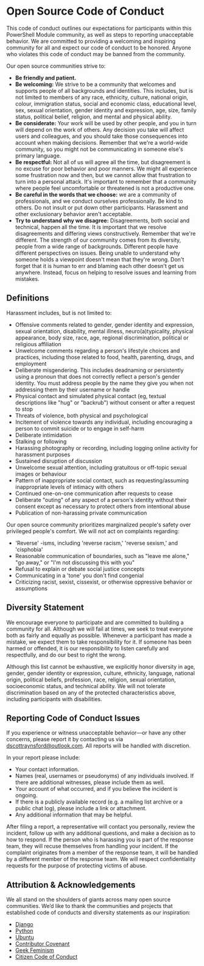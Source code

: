 # Open Source Code of Conduct

This code of conduct outlines our expectations for participants within this
PowerShell Module community, as well as steps to reporting unacceptable behavior.
We are committed to providing a welcoming and inspiring community for all and expect
our code of conduct to be honored. Anyone who violates this code of conduct may be
banned from the community.

Our open source communities strive to:

- **Be friendly and patient.**
- **Be welcoming:** We strive to be a community that welcomes and supports people
  of all backgrounds and identities. This includes, but is not limited to members
  of any race, ethnicity, culture, national origin, colour, immigration status,
  social and economic class, educational level, sex, sexual orientation, gender
  identity and expression, age, size, family status, political belief, religion,
  and mental and physical ability.
- **Be considerate:** Your work will be used by other people, and you in turn
  will depend on the work of others. Any decision you take will affect users and
  colleagues, and you should take those consequences into account when making
  decisions. Remember that we're a world-wide community, so you might not be
  communicating in someone else's primary language.
- **Be respectful:** Not all of us will agree all the time, but disagreement is
  no excuse for poor behavior and poor manners. We might all experience some
  frustration now and then, but we cannot allow that frustration to turn into a
  personal attack. It's important to remember that a community where people feel
  uncomfortable or threatened is not a productive one.
- **Be careful in the words that we choose:** we are a community of professionals,
  and we conduct ourselves professionally. Be kind to others. Do not insult or
  put down other participants. Harassment and other exclusionary behavior aren't
  acceptable.
- **Try to understand why we disagree:** Disagreements, both social and technical,
  happen all the time. It is important that we resolve disagreements and differing
  views constructively. Remember that we're different. The strength of our community
  comes from its diversity, people from a wide range of backgrounds. Different people
  have different perspectives on issues. Being unable to understand why someone holds
  a viewpoint doesn't mean that they're wrong. Don't forget that it is human to err
  and blaming each other doesn't get us anywhere. Instead, focus on helping to resolve
  issues and learning from mistakes.

## Definitions

Harassment includes, but is not limited to:

- Offensive comments related to gender, gender identity and expression, sexual
  orientation, disability, mental illness, neuro(a)typicality, physical appearance,
  body size, race, age, regional discrimination, political or religious affiliation
- Unwelcome comments regarding a person's lifestyle choices and practices,
  including those related to food, health, parenting, drugs, and employment
- Deliberate misgendering. This includes deadnaming or persistently using a
  pronoun that does not correctly reflect a person's gender identity. You must
  address people by the name they give you when not addressing them by their username
  or handle
- Physical contact and simulated physical contact (eg, textual descriptions like
  "hug" or "backrub") without consent or after a request to stop
- Threats of violence, both physical and psychological
- Incitement of violence towards any individual, including encouraging a person
  to commit suicide or to engage in self-harm
- Deliberate intimidation
- Stalking or following
- Harassing photography or recording, including logging online activity for
  harassment purposes
- Sustained disruption of discussion
- Unwelcome sexual attention, including gratuitous or off-topic sexual images or
  behaviour
- Pattern of inappropriate social contact, such as requesting/assuming inappropriate
  levels of intimacy with others
- Continued one-on-one communication after requests to cease
- Deliberate "outing" of any aspect of a person's identity without their consent
  except as necessary to protect others from intentional abuse
- Publication of non-harassing private communication

Our open source community prioritizes marginalized people's safety over privileged
people's comfort. We will not act on complaints regarding:

- 'Reverse' -isms, including 'reverse racism,' 'reverse sexism,' and 'cisphobia'
- Reasonable communication of boundaries, such as "leave me alone," "go away," or
  "I'm not discussing this with you"
- Refusal to explain or debate social justice concepts
- Communicating in a 'tone' you don't find congenial
- Criticizing racist, sexist, cissexist, or otherwise oppressive behavior or assumptions

## Diversity Statement

We encourage everyone to participate and are committed to building a community
for all. Although we will fail at times, we seek to treat everyone both as fairly
and equally as possible. Whenever a participant has made a mistake, we expect them
to take responsibility for it. If someone has been harmed or offended, it is our
responsibility to listen carefully and respectfully, and do our best to right the
wrong.

Although this list cannot be exhaustive, we explicitly honor diversity in age,
gender, gender identity or expression, culture, ethnicity, language, national
origin, political beliefs, profession, race, religion, sexual orientation, socioeconomic
status, and technical ability. We will not tolerate discrimination based on any
of the protected characteristics above, including participants with disabilities.

## Reporting Code of Conduct Issues

If you experience or witness unacceptable behavior—or have any other concerns,
please report it by contacting us via [dscottraynsford@outlook.com](mailto:dscottraynsford@outlook.com).
All reports will be handled with discretion.

In your report please include:

- Your contact information.
- Names (real, usernames or pseudonyms) of any individuals involved. If there
  are additional witnesses, please include them as well.
- Your account of what occurred, and if you believe the incident is ongoing.
- If there is a publicly available record (e.g. a mailing list archive or a
  public chat log), please include a link or attachment.
- Any additional information that may be helpful.

After filing a report, a representative will contact you personally, review the
incident, follow up with any additional questions, and make a decision as to how
to respond. If the person who is harassing you is part of the response team, they
will recuse themselves from handling your incident. If the complaint originates
from a member of the response team, it will be handled by a different member of
the response team. We will respect confidentiality requests for the purpose of
protecting victims of abuse.

## Attribution & Acknowledgements

We all stand on the shoulders of giants across many open source communities.
We’d like to thank the communities and projects that established code of conducts
and diversity statements as our inspiration:

- [Django](https://www.djangoproject.com/conduct/reporting/)
- [Python](https://www.python.org/community/diversity/)
- [Ubuntu](http://www.ubuntu.com/about/about-ubuntu/conduct)
- [Contributor Covenant](http://contributor-covenant.org/)
- [Geek Feminism](http://geekfeminism.org/about/code-of-conduct/)
- [Citizen Code of Conduct](http://citizencodeofconduct.org/)
